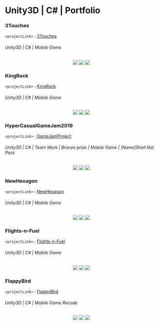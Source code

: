 # Unity3D | C# | Portfolio

### 3Touches
`<projectLink>` : [3Touches](https://github.com/Smi1e-man/3Touches)
###### Unity3D | C# | Mobile Game
<p align="center">
<img src="img/img_3touches_1.png"/>
<img src="gif/demo_3touches.gif"/>
<img src="img/img_3touches_2.png"/>
</p>

### KingRock
`<projectLink>` : [KingRock](https://github.com/Smi1e-man/KingRock)
###### Unity3D | C# | Mobile Game
<p align="center">
<img src="img/img_kingrock_1.png"/>
<img src="gif/demo_kingrock.gif"/>
<img src="img/img_kingrock_2.png"/>
</p>

### HyperCasualGameJam2019
`<projectLink>` : [GameJamProject](https://github.com/Smi1e-man/HyperCasualGameJam2019)
###### Unity3D | C# | Team Work | Bronze prize | Mobile Game | [Name]Shell Not Pass
<p align="center">
<img src="img/img_gamejam_1.png"/>
<img src="gif/demo_gamejam.gif"/>
<img src="img/img_gamejam_2.png"/>
</p>

### NewHexagon
`<projectLink>` : [NewHexagon](https://github.com/Smi1e-man/NewHexagon)
###### Unity3D | C# | Mobile Game
<p align="center">
<img src="img/img_newhexagon_1.png"/>
<img src="gif/demo_newhexagon.gif"/>
<img src="img/img_newhexagon_2.png"/>
</p>

### Flights-n-Fuel
`<projectLink>` : [Flights-n-Fuel](https://github.com/Smi1e-man/Flights-n-Fuel)
###### Unity3D | C# | Mobile Game
<p align="center">
<img src="img/img_flightsfuel_1.png"/>
<img src="gif/demo_flightsfuel.gif"/>
<img src="img/img_flightsfuel_2.png"/>
</p>

### FlappyBird
`<projectLink>` : [FlappyBird](https://github.com/Smi1e-man/FlappyBird)
###### Unity3D | C# | Mobile Game Recode
<p align="center">
<img src="img/img_flappybird_1.png"/>
<img src="gif/demo_flappybird.gif"/>
<img src="img/img_flappybird_2.png"/>
</p>
